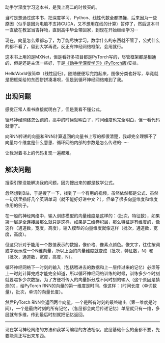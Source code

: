 动手学深度学习这本书，是我上高二的时候买的。



当时是想通过这本书，把深度学习、Python、线性代数全都搞懂，后来因为一些原因（似乎是因为电脑不支持CUDA，又不想用在线的计算）暂停了，然后这本书一直放在教室当吉祥物，直到高中毕业带回家，到现在开始继续学习···



现在，向量怎么乘都忘了，为了能尽快学习，数学什么的东西就不管了，公式什么的都不看了，留到大学再说，反正有神经网络框架，会用就行。



这本书上用的是MXNet，但是看好多项目都是PyTorch写的，尽管框架都是相通的，但是还是主流一些好，于是[《动手学深度学习》(PyTorch版)](https://tangshusen.me/Dive-into-DL-PyTorch/)安排。



HelloWorld很简单（线性回归），随随便便写完跑起来，图像分类也好写，毕竟就是把框架给的东西拼拼凑凑呗，但是到循环神经网络难到了我。



## 出现问题

感觉正常人看书直接就明白了，但是我看不懂公式。



循环神经网络怎么跑的，高中的时候就明白了，时间维度也完全明白，但一看代码就懵了。



向RNN传递的向量和RNN计算返回的向量书上写的都很清楚，我却完全理解不了向量每个维度是什么意思、循环网络内部的参数是怎么传递的······



让我对着书上的代码复现一遍都难。



## 解决问题



搜索引擎没能解决我的问题，因为搜出来的都是数学公式。



忽然想到B站，于是搜了一下，找到了一个有用的视频，虽然依然都是公式、虽然一句话里插好几个英语单词（就不能好好讲中文？），但举了很多向量维度和维度作用的例子。



在一般的神经网络中，输入训练模型的向量维度是这样的：（批次，特征数），如果第一层是全连接层那么就只是这样，如果是二维卷积层，那么特征是有维度的，像这样（通道数，宽度，高度），输入模型的向量维度就像这样（批次，通道数，宽度，高度）。



但这只针对于能用一个数值表示的数据，像价格、像素点颜色。像文字，往往按词或字表示成一个N维向量，所以上面的向量维度就变成（批次，特征数，N）和（批次，通道数，宽度，高度，N）。



循环神经网络下一时刻的输入（包括喂进去的数据和上一层传过来的记忆）必须等上一时刻计算完成才能完全知道，所以循环神经网络训练的时候，训练多少个时刻就要喂多少次数据。为了方便将传入的向量拆分成不同时刻的输入（这个原因是猜测的），给PyTorch RNN的向量的第一维度是时间，像这样：（时间长度（单词数量），批次，单词的向量长度）。



然后PyTorch RNN会返回两个向量，一个是所有时刻的最终输出（第一维度是时间），一个是最终时刻的所有记忆，（各层都会向后传递记忆）单层就只有一维，多层就有多维，传到最后时刻就把记忆返回。



----



现在学习神经网络的方法和我学习编程的方法相似，底层基础什么的全都不要，先要能真正写出来东西。












